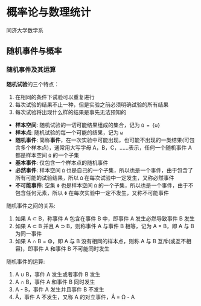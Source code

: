 # 概率论与数理统计

同济大学数学系

## 随机事件与概率

### 随机事件及其运算

**随机试验**的三个特点：

1. 在相同的条件下试验可以重复进行
2. 每次试验的结果不止一种，但是实验之前必须明确试验的所有结果
3. 每次试验将出现什么样的结果是事先无法预知的

- **样本空间**: 随机试验的一切可能结果组成的集合，记为 `Ω = {ω}`
- **样本点**: 随机试验的每一个可能的结果，记为 `ω`
- **随机事件**: 简称**事件**，在一次实验中可能出现，也可能不出现的一类结果(可包含多个样本点)，通常用大写字母 A，B，C，……表示，任何一个随机事件 A 都是样本空间 `Ω` 的一个子集
- **基本事件**: 仅包含一个样本点的随机事件
- **必然事件**: 样本空间 `Ω` 也是自己的一个子集，所以也是一个事件，由于包含了所有可能的试验结果，所以 `Ω` 在每次试验中一定发生，又称必然事件
- **不可能事件**: 空集 `Φ` 也是样本空间 `Ω` 的一个子集，所以也是一个事件，由于不包含任何元素，所以 `Φ` 在每次实验中一定不发生，又称不可能事件

随机事件之间的关系:

1. 如果 A ⊂ B，称事件 A 包含在事件 B 中，即事件 A 发生必然导致事件 B 发生
2. 如果 A ⊂ B 并且 A ⊃ B，则称事件 A 与事件 B 相等，记为 A = B，即 A 与 B 为同一事件
3. 如果 A ∩ B = Φ，即 A 与 B 没有相同的样本点，则称 A 与 B 互斥(或互不相容)，即事件 A 和事件 B 不可能同时发生

随机事件的运算:

1. A ∪ B，事件 A 发生或者事件 B 发生
2. A ∩ B，事件 A 和事件 B 同时发生
3. A - B，事件 A 发生并且事件 B 不发生
4. Â，事件 A 不发生，又称 A 的对立事件，Â = Ω - A
